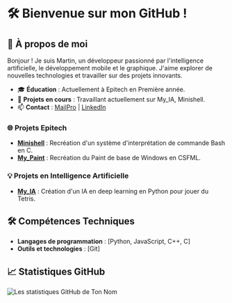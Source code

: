 # 🛠️ Bienvenue sur mon GitHub !

## 🌟 À propos de moi

Bonjour ! Je suis Martin, un développeur passionné par l'intelligence artificielle, le développement mobile et le graphique. J'aime explorer de nouvelles technologies et travailler sur des projets innovants. 

- 🎓 **Éducation** : Actuellement à Epitech en Première année.
- 🚀 **Projets en cours** : Travaillant actuellement sur My_IA, Minishell.
- 📫 **Contact** : [MailPro](martinbonte.pro@gmail.com) | [LinkedIn](https://www.linkedin.com/in/martin-bonte-98b7522b4/)

### 🌐 Projets Epitech
- **[Minishell](https://github.com/Martin-Bonte/Minishell)** : Recréation d'un système d'interprétation de commande Bash en C.
- **[My_Paint](https://github.com/Martin-Bonte/My_paint)** : Recréation du Paint de base de Windows en CSFML.

### 💡 Projets en Intelligence Artificielle
- **[My_IA](https://github.com/Martin-Bonte/My_IA)** : Création d'un IA en deep learning en Python pour jouer du Tetris.

## 🛠️ Compétences Techniques

- **Langages de programmation** : [Python, JavaScript, C++, C]
- **Outils et technologies** : [Git]

## 📈 Statistiques GitHub

![Les statistiques GitHub de Ton Nom](https://github-readme-stats.vercel.app/api?username=Martin-Bonte&show_icons=true&theme=radical)


<!---
MartinB-E/MartinB-E is a ✨ special ✨ repository because its `README.md` (this file) appears on your GitHub profile.
You can click the Preview link to take a look at your changes.
--->
